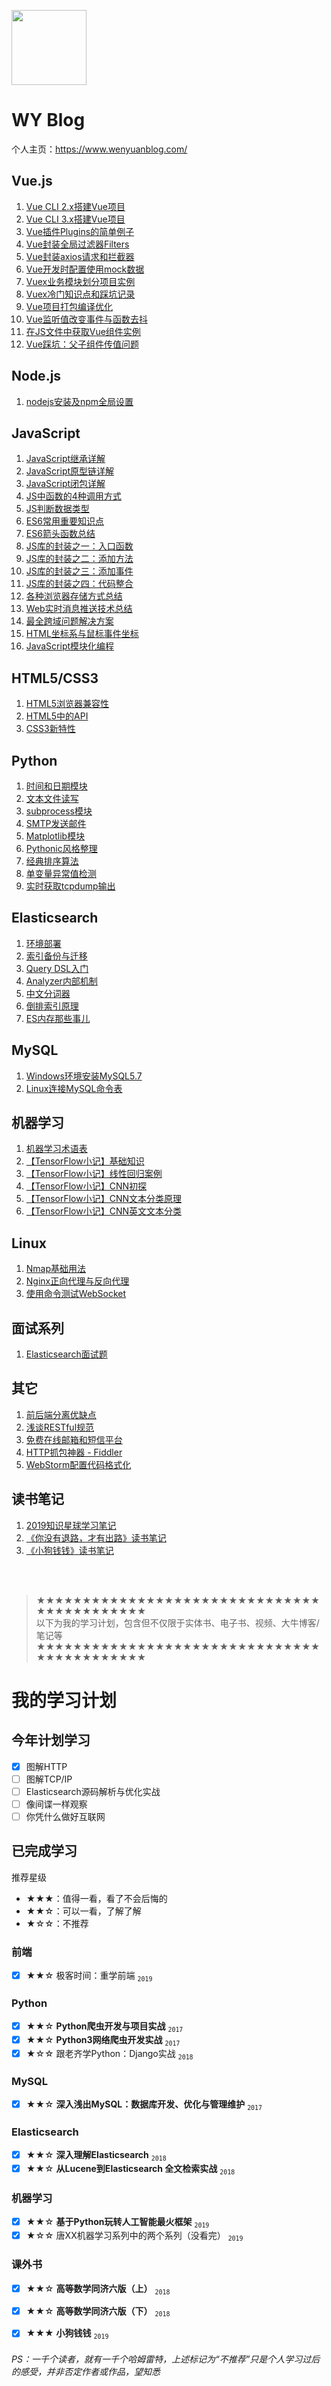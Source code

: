 [<img src="https://www.wenyuanblog.com/favicon.png" width="120" height="120">](https://www.wenyuanblog.com)

# WY Blog

个人主页：https://www.wenyuanblog.com/

## Vue.js
01. [Vue CLI 2.x搭建Vue项目](https://www.wenyuanblog.com/blogs/vue-cli2x-to-create-vue-project.html)
02. [Vue CLI 3.x搭建Vue项目](https://www.wenyuanblog.com/blogs/vue-cli3x-to-create-vue-project.html)
03. [Vue插件Plugins的简单例子](https://www.wenyuanblog.com/blogs/vue-plugins-simple-demo.html)
04. [Vue封装全局过滤器Filters](https://www.wenyuanblog.com/blogs/vue-global-filters-packaging.html)
05. [Vue封装axios请求和拦截器](https://www.wenyuanblog.com/blogs/vue-axios-interceptors-packaging.html)
06. [Vue开发时配置使用mock数据](https://www.wenyuanblog.com/blogs/vue-use-mock-data-when-developing.html)
07. [Vuex业务模块划分项目实例](https://www.wenyuanblog.com/blogs/vue-vuex-module-division-in-real-project.html)
08. [Vuex冷门知识点和踩坑记录](https://www.wenyuanblog.com/blogs/vue-vuex-matters-need-attention.html)
09. [Vue项目打包编译优化](https://www.wenyuanblog.com/blogs/vue-project-compiling-optimization.html)
10. [Vue监听值改变事件与函数去抖](https://www.wenyuanblog.com/blogs/vue-on-change-event-and-debounce.html)
11. [在JS文件中获取Vue组件实例](https://www.wenyuanblog.com/blogs/vue-get-the-component-instance-in-javascript-file.html)
12. [Vue踩坑：父子组件传值问题](https://www.wenyuanblog.com/blogs/vue-pit-child-component-value-changes-affect-the-parent-component-value.html)

## Node.js
01. [nodejs安装及npm全局设置](https://www.wenyuanblog.com/blogs/nodejs-install-and-npm-global-config.html)

## JavaScript
01. [JavaScript继承详解](https://www.wenyuanblog.com/blogs/javascript-inheritance.html)
02. [JavaScript原型链详解](https://www.wenyuanblog.com/blogs/javascript-prototype-chain.html)
03. [JavaScript闭包详解](https://www.wenyuanblog.com/blogs/javascript-closure.html)
04. [JS中函数的4种调用方式](https://www.wenyuanblog.com/blogs/javascript-4-ways-to-call-a-function.html)
05. [JS判断数据类型](https://www.wenyuanblog.com/blogs/javascript-judge-data-type.html)
06. [ES6常用重要知识点](https://www.wenyuanblog.com/blogs/javascript-es6-common-important-points.html)
07. [ES6箭头函数总结](https://www.wenyuanblog.com/blogs/javascript-es6-arrow-functions.html)
08. [JS库的封装之一：入口函数](https://www.wenyuanblog.com/blogs/javascript-library-packaging-1.html)
09. [JS库的封装之二：添加方法](https://www.wenyuanblog.com/blogs/javascript-library-packaging-2.html)
10. [JS库的封装之三：添加事件](https://www.wenyuanblog.com/blogs/javascript-library-packaging-3.html)
11. [JS库的封装之四：代码整合](https://www.wenyuanblog.com/blogs/javascript-library-packaging-4.html)
12. [各种浏览器存储方式总结](https://www.wenyuanblog.com/blogs/learn-more-about-browser-storage.html)
13. [Web实时消息推送技术总结](https://www.wenyuanblog.com/blogs/realtime-messaging-and-websocket.html)
14. [最全跨域问题解决方案](https://www.wenyuanblog.com/blogs/ajax-cross-domain-solution.html)
15. [HTML坐标系与鼠标事件坐标](https://www.wenyuanblog.com/blogs/html-coordinate-system-and-mouse-event.html)
16. [JavaScript模块化编程](https://www.wenyuanblog.com/blogs/javascript-module.html)

## HTML5/CSS3
01. [HTML5浏览器兼容性](https://www.wenyuanblog.com/blogs/html5-compatibility.html)
02. [HTML5中的API](https://www.wenyuanblog.com/blogs/html5-apis.html)
03. [CSS3新特性](https://www.wenyuanblog.com/blogs/css3-new-features.html)

## Python
01. [时间和日期模块](https://www.wenyuanblog.com/blogs/python-time-and-datetime.html)
02. [文本文件读写](https://www.wenyuanblog.com/blogs/python-txt-files-io.html)
03. [subprocess模块](https://www.wenyuanblog.com/blogs/python-subprocess.html)
04. [SMTP发送邮件](https://www.wenyuanblog.com/blogs/python-send-email.html)
05. [Matplotlib模块](https://www.wenyuanblog.com/blogs/python-matplotlib.html)
06. [Pythonic风格整理](https://www.wenyuanblog.com/blogs/python-code-and-pythonic-code.html)
07. [经典排序算法](https://www.wenyuanblog.com/blogs/python-sorting-algorithm.html)
08. [单变量异常值检测](https://www.wenyuanblog.com/blogs/python-univariate-outlier-detection.html)
09. [实时获取tcpdump输出](https://www.wenyuanblog.com/blogs/python-realtime-tcpdump.html)

## Elasticsearch
01. [环境部署](https://www.wenyuanblog.com/blogs/elasticsearch-deployment.html)
02. [索引备份与迁移](https://www.wenyuanblog.com/blogs/elasticsearch-backup-and-migration.html)
03. [Query DSL入门](https://www.wenyuanblog.com/blogs/elasticsearch-simple-query-dsl.html)
04. [Analyzer内部机制](https://www.wenyuanblog.com/blogs/elasticsearch-all-about-analyzers.html)
05. [中文分词器](https://www.wenyuanblog.com/blogs/elasticsearch-chinese-analyzer.html)
06. [倒排索引原理](https://www.wenyuanblog.com/blogs/forward-index-and-inverted-index.html)
07. [ES内存那些事儿](https://www.wenyuanblog.com/blogs/elasticsearch-memory-considerations.html)

## MySQL
01. [Windows环境安装MySQL5.7](https://www.wenyuanblog.com/blogs/mysql-install-in-windows.html)
02. [Linux连接MySQL命令表](https://www.wenyuanblog.com/blogs/mysql-command-in-linux.html)

## 机器学习
01. [机器学习术语表](https://www.wenyuanblog.com/blogs/machine-learning-glossary.html)
02. [【TensorFlow小记】基础知识](https://www.wenyuanblog.com/blogs/tensorflow-basic-learning-1.html)
03. [【TensorFlow小记】线性回归案例](https://www.wenyuanblog.com/blogs/tensorflow-basic-learning-2.html)
04. [【TensorFlow小记】CNN初探](https://www.wenyuanblog.com/blogs/tensorflow-cnn-basic.html)
05. [【TensorFlow小记】CNN文本分类原理](https://www.wenyuanblog.com/blogs/tensorflow-cnn-text-classification-theory.html)
06. [【TensorFlow小记】CNN英文文本分类](https://www.wenyuanblog.com/blogs/tensorflow-cnn-english-text-classification-implement.html)

## Linux
01. [Nmap基础用法](https://www.wenyuanblog.com/blogs/nmap-basic-usage.html)
02. [Nginx正向代理与反向代理](https://www.wenyuanblog.com/blogs/nginx-forward-proxy-and-reverse-proxy.html)
03. [使用命令测试WebSocket](https://www.wenyuanblog.com/blogs/websocket-testing-by-command-in-linux.html)

## 面试系列
01. [Elasticsearch面试题](https://www.wenyuanblog.com/blogs/elasticsearch-interview-questions.html)

## 其它
01. [前后端分离优缺点](https://www.wenyuanblog.com/blogs/advantages-of-decoupling-frontend-from-backend.html)
02. [浅谈RESTful规范](https://www.wenyuanblog.com/blogs/restful-api-design.html) 
03. [免费在线邮箱和短信平台](https://www.wenyuanblog.com/blogs/online-email-and-sms-platforms.html)
04. [HTTP抓包神器 - Fiddler](https://www.wenyuanblog.com/blogs/fiddler-free-web-debugging-proxy.html)
05. [WebStorm配置代码格式化](https://www.wenyuanblog.com/blogs/webstorm-eslint-prettier-reformat-code.html)

## 读书笔记
01. [2019知识星球学习笔记](https://www.wenyuanblog.com/blogs/reading-notes-zhi-shi-xing-qiu-2019.html)
02. [《你没有退路，才有出路》读书笔记](https://www.wenyuanblog.com/blogs/reading-notes-ni-mei-you-tui-lu-cai-you-chu-lu.html)
03. [《小狗钱钱》读书笔记](https://www.wenyuanblog.com/blogs/reading-notes-xiao-gou-qian-qian.html)

<br/>
<br/>

> ★★★★★★★★★★★★★★★★★★★★★★★★★★★★★★★★★★★★★★★★★★★<br/>
> 以下为我的学习计划，包含但不仅限于实体书、电子书、视频、大牛博客/笔记等<br/>
> ★★★★★★★★★★★★★★★★★★★★★★★★★★★★★★★★★★★★★★★★★★★

# 我的学习计划

## 今年计划学习
- [x] 图解HTTP
- [ ] 图解TCP/IP
- [ ] Elasticsearch源码解析与优化实战
- [ ] 像间谍一样观察
- [ ] 你凭什么做好互联网

## 已完成学习
推荐星级
- ★★★：值得一看，看了不会后悔的
- ★★☆：可以一看，了解了解
- ★☆☆：不推荐

### 前端
- [x] ★★☆ 极客时间：重学前端  <sub>`2019`</sub>

### Python
- [x] ★★☆ **Python爬虫开发与项目实战**  <sub>`2017`</sub>
- [x] ★★☆ **Python3网络爬虫开发实战**  <sub>`2017`</sub>
- [x] ★☆☆ 跟老齐学Python：Django实战  <sub>`2018`</sub>

### MySQL
- [x] ★★☆ **深入浅出MySQL：数据库开发、优化与管理维护**  <sub>`2017`</sub>

### Elasticsearch
- [x] ★★☆ **深入理解Elasticsearch**  <sub>`2018`</sub>
- [x] ★★☆ **从Lucene到Elasticsearch 全文检索实战**  <sub>`2018`</sub>

### 机器学习
- [x] ★★☆ **基于Python玩转人工智能最火框架**  <sub>`2019`</sub>
- [x] ★☆☆ 唐XX机器学习系列中的两个系列（没看完）  <sub>`2019`</sub>

### 课外书

- [x] ★★☆ **高等数学同济六版（上）**  <sub>`2018`</sub>
- [x] ★★☆ **高等数学同济六版（下）**  <sub>`2018`</sub>
- [x] ★★★ **小狗钱钱**  <sub>`2019`</sub>


###### PS：一千个读者，就有一千个哈姆雷特，上述标记为“不推荐”只是个人学习过后的感受，并非否定作者或作品，望知悉
